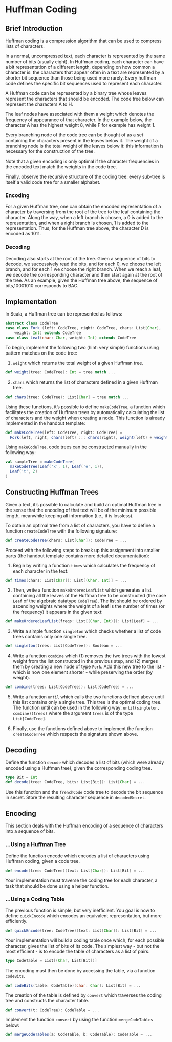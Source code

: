 # Huffman Coding

## Brief Introduction

Huffman coding is a compression algorithm that can be used to compress lists of characters.

In a normal, uncompressed text, each character is represented by the same number of bits (usually eight). In Huffman coding, each character can have a bit representation of a different length, depending on how common a character is: the characters that appear often in a text are represented by a shorter bit sequence than those being used more rarely. Every huffman code defines the specific bit sequences used to represent each character.

A Huffman code can be represented by a binary tree whose leaves represent the characters that should be encoded. The code tree below can represent the characters A to H.

The leaf nodes have associated with them a weight which denotes the frequency of appearance of that character. In the example below, the character A has the highest weight 8, while F for example has weight 1.

Every branching node of the code tree can be thought of as a set containing the characters present in the leaves below it. The weight of a branching node is the total weight of the leaves below it: this information is necessary for the construction of the tree.

Note that a given encoding is only optimal if the character frequencies in the encoded text match the weights in the code tree.

Finally, observe the recursive structure of the coding tree: every sub-tree is itself a valid code tree for a smaller alphabet.

### Encoding

For a given Huffman tree, one can obtain the encoded representation of a character by traversing from the root of the tree to the leaf containing the character. Along the way, when a left branch is chosen, a 0 is added to the representation, and when a right branch is chosen, 1 is added to the representation. Thus, for the Huffman tree above, the character D is encoded as 1011.

### Decoding

Decoding also starts at the root of the tree. Given a sequence of bits to decode, we successively read the bits, and for each 0, we choose the left branch, and for each 1 we choose the right branch. When we reach a leaf, we decode the corresponding character and then start again at the root of the tree. As an example, given the Huffman tree above, the sequence of bits,10001010 corresponds to BAC.

## Implementation

In Scala, a Huffman tree can be represented as follows:

```scala
abstract class CodeTree
case class Fork (left: CodeTree, right: CodeTree, chars: List[Char],
    weight: Int) extends CodeTree
case class Leaf(char: Char, weight: Int) extends CodeTree
```

To begin, implement the following two (hint: very simple) functions using pattern matches on the code tree:

1. `weight` which returns the total weight of a given Huffman tree.

```scala
def weight(tree: CodeTree): Int = tree match ...
```

2. `chars` which returns the list of characters defined in a given Huffman tree.

```scala
def chars(tree: CodeTree): List[Char] = tree match ...
```

Using these functions, it’s possible to define `makeCodeTree`, a function which facilitates the creation of Huffman trees by automatically calculating the list of characters and the weight when creating a node. This function is already implemented in the handout template:

```scala
def makeCodeTree(left: CodeTree, right: CodeTree) =
  Fork(left, right, chars(left) ::: chars(right), weight(left) + weight(right))
```

Using `makeCodeTree`, code trees can be constructed manually in the following way:

```scala
val sampleTree = makeCodeTree(
  makeCodeTree(Leaf('x', 1), Leaf('e', 1)),
  Leaf('t', 2)
)
```

## Constructing Huffman Trees

Given a text, it’s possible to calculate and build an optimal Huffman tree in the sense that the encoding of that text will be of the minimum possible length, meanwhile keeping all information (i.e., it is lossless).

To obtain an optimal tree from a list of characters, you have to define a function `createCodeTree` with the following signature:

```scala
def createCodeTree(chars: List[Char]): CodeTree = ...
```

Proceed with the following steps to break up this assignment into smaller parts (the handout template contains more detailed documentation):

1. Begin by writing a function `times` which calculates the frequency of each character in the text:

```scala
def times(chars: List[Char]): List[(Char, Int)] = ...
```

2. Then, write a function `makeOrderedLeafList` which generates a list containing all the leaves of the Huffman tree to be constructed (the case `Leaf` of the algebraic datatype `CodeTree`). The list should be ordered by ascending weights where the weight of a leaf is the number of times (or the frequency) it appears in the given text:

```scala
def makeOrderedLeafList(freqs: List[(Char, Int)]): List[Leaf] = ...
```

3. Write a simple function `singleton` which checks whether a list of code trees contains only one single tree.

```scala
def singleton(trees: List[CodeTree]): Boolean = ...
```

4. Write a function `combine` which (1) removes the two trees with the lowest weight from the list constructed in the previous step, and (2) merges them by creating a new node of type `Fork`. Add this new tree to the list - which is now one element shorter - while preserving the order (by weight).

```scala
def combine(trees: List[CodeTree]): List[CodeTree] = ...
```

5. Write a function `until` which calls the two functions defined above until this list contains only a single tree. This tree is the optimal coding tree. The function until can be used in the following way: `until(singleton, combine)(trees)` where the argument `trees` is of the type `List[CodeTree]`.

6. Finally, use the functions defined above to implement the function `createCodeTree` which respects the signature shown above.

## Decoding

Define the function `decode` which decodes a list of bits (which were already encoded using a Huffman tree), given the corresponding coding tree.

```scala
type Bit = Int
def decode(tree: CodeTree, bits: List[Bit]): List[Char] = ...
```

Use this function and the `frenchCode` code tree to decode the bit sequence in secret. Store the resulting character sequence in `decodedSecret`.

## Encoding

This section deals with the Huffman encoding of a sequence of characters into a sequence of bits.

### …Using a Huffman Tree

Define the function encode which encodes a list of characters using Huffman coding, given a code tree.

```scala
def encode(tree: CodeTree)(text: List[Char]): List[Bit] = ...
```

Your implementation must traverse the coding tree for each character, a task that should be done using a helper function.

### …Using a Coding Table

The previous function is simple, but very inefficient. You goal is now to define `quickEncode` which encodes an equivalent representation, but more efficiently.

```scala
def quickEncode(tree: CodeTree)(text: List[Char]): List[Bit] = ...
```

Your implementation will build a coding table once which, for each possible character, gives the list of bits of its code. The simplest way - but not the most efficient - is to encode the table of characters as a list of pairs.

```scala
type CodeTable = List[(Char, List[Bit])]
```

The encoding must then be done by accessing the table, via a function `codeBits`.

```scala
def codeBits(table: CodeTable)(char: Char): List[Bit] = ...
```

The creation of the table is defined by `convert` which traverses the coding tree and constructs the character table.

```scala
def convert(t: CodeTree): CodeTable = ...
```

Implement the function `convert` by using the function `mergeCodeTables` below:

```scala
def mergeCodeTables(a: CodeTable, b: CodeTable): CodeTable = ...
```
